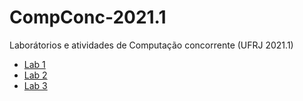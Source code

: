 # CompConc-2021.1
Laborátorios e atividades de Computação concorrente (UFRJ 2021.1)

 - [Lab 1](https://github.com/ThallesNonato1123/CompConc-2021.1/tree/main/Lab1) 
 - [Lab 2](https://github.com/ThallesNonato1123/CompConc-2021.1/tree/main/Lab%202) 
 - [Lab 3](https://github.com/ThallesNonato1123/CompConc-2021.1/tree/main/Lab3) 
